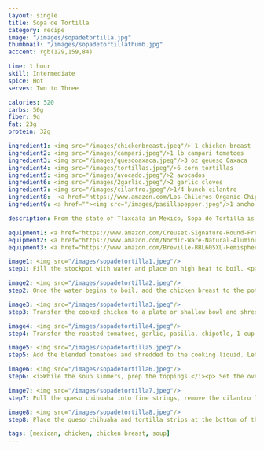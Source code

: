 ```yaml
---
layout: single
title: Sopa de Tortilla
category: recipe
image: "/images/sopadetortilla.jpg"
thumbnail: "/images/sopadetortillathumb.jpg"
acccent: rgb(129,159,84)

time: 1 hour
skill: Intermediate
spice: Hot
serves: Two to Three

calories: 520
carbs: 50g
fiber: 9g
fat: 23g
protein: 32g

ingredient1: <img src="/images/chickenbreast.jpeg"/> 1 chicken breast
ingredient2: <img src="/images/campari.jpeg"/>1 lb campari tomatoes
ingredient3: <img src="/images/quesooaxaca.jpeg"/>3 oz qeueso Oaxaca
ingredient4: <img src="/images/tortillas.jpeg"/>6 corn tortillas
ingredient5: <img src="/images/avocado.jpeg"/>2 avocados
ingredient6: <img src="/images/2garlic.jpeg"/>2 garlic cloves
ingredient7: <img src="/images/cilantro.jpeg"/>1/4 bunch cilantro
ingredient8:  <a href="https://www.amazon.com/Los-Chileros-Organic-Chipotle-Package/dp/B00DIX9E3A/ref=as_li_ss_tl?ie=UTF8&qid=1481596889&sr=8-1&keywords=dried+chipotle+pepper&th=1&linkCode=ll1&tag=cilalime09-20&linkId=0458b689f247ea4baaafdb5f84085ce8"><img src="/images/chipotlepepper.jpeg"/>1 chipotle pepper</a>
ingredient9: <a href=""><img src="/images/pasillapepper.jpeg"/>1 ancho pepper</a>

description: From the state of Tlaxcala in Mexico, Sopa de Tortilla is a staple in Mexican and Tex-Mex kitchens. <i>Caldo de pollo</i> (chicken stock) builds complexity with roasted tomatoes, pasilla, and chipotle peppers. Crisp tortillas, melted queso de chihuaha, fresh cilantro and silky avocados accent this falvorful broth and deliver a complexity in textures, and contrast in flavors.

equipment1: <a href="https://www.amazon.com/Creuset-Signature-Round-French-Truffle/dp/B0076NOFSC/ref=as_li_ss_tl?s=kitchen&rps=1&ie=UTF8&qid=1481598867&sr=1-38&keywords=le+creuset&refinements=p_85:2470955011&th=1&linkCode=ll1&tag=cilalime09-20&linkId=b006520d939a82b80abca523f804e092"><img src="/images/stockpot.jpeg"/> stockpot, between 3-5 qt. </a>
equipment2: <a href="https://www.amazon.com/Nordic-Ware-Natural-Aluminum-Commercial/dp/B000G0KJG4/ref=sr_1_5?s=kitchen&rps=1&ie=UTF8&qid=1481599505&sr=1-5&keywords=baking+sheet&refinements=p_85%3A2470955011"><img src="/images/bakingsheet.jpeg"/>baking sheet</a>
equipment3: <a href="https://www.amazon.com/Breville-BBL605XL-Hemisphere-Control-Blender/dp/B005I72LMU/ref=as_li_ss_tl?s=kitchen&rps=1&ie=UTF8&qid=1481601822&sr=1-14&keywords=blender&refinements=p_85:2470955011,p_36:1253526011&linkCode=ll1&tag=cilalime09-20&linkId=b637316d3937e7e1c15e28b6e74a1c97"><img src="/images/blender.jpeg"/> blender </a>

image1: <img src="/images/sopadetortilla1.jpeg"/>
step1: Fill the stockpot with water and place on high heat to boil. <p> Move one of the oven racks to the upper third of the oven and set the oven to broil. Place the tomatoes on a a sheet pan and cook until the tomatoes char (about 20 minutes).</p>

image2: <img src="/images/sopadetortilla2.jpeg"/>
step2: Once the water begins to boil, add the chicken breast to the pot. Reduce the heat to medium high and simmer unil the chicken is cooke all the way through, and the fibers of the muscle begin to seperate. This will take approx. 10 minutes.

image3: <img src="/images/sopadetortilla3.jpeg"/>
step3: Transfer the cooked chicken to a plate or shallow bowl and shred the meat with two forks. <p><i>Do not discard the cooking liquid as you'll need it later.</i></p>

image4: <img src="/images/sopadetortilla4.jpeg"/>
step4: Transfer the roasted tomatoes, garlic, pasilla, chipotle, 1 cup of water, and 1 tsp of salt to a blender. Puree until the dried chiles have broken up and the mixture is uniform. <p><i> Note that the contents of the blender will be hot. Hold the lid of the blender in place to prevent any spills.</i></p>

image5: <img src="/images/sopadetortilla5.jpeg"/>
step5: Add the blended tomatoes and shredded to the cooking liquid. Let the soup simmer for 20 minutes on medium heat.

image6: <img src="/images/sopadetortilla6.jpeg"/>
step6: <i>While the soup simmers, prep the toppings.</i><p> Set the oven to 425˚. Cut the tortillas into 1/4" strips. Place the tortillas on a baking sheet and toss with a tbsp of olive oil. Place the tortillas in the upper third of the oven. Roast the tortillas until browned, check on them every 3 minutes to rotate the contents. </p>

image7: <img src="/images/sopadetortilla7.jpeg"/>
step7: Pull the queso chihuaha into fine strings, remove the cilantro leaves from the stems, and slice the avocados.

image8: <img src="/images/sopadetortilla8.jpeg"/>
step8: Place the queso chihuaha and tortilla strips at the bottom of the bowl. Ladle the the soup over the tortillas. Accent the soup with the sliced avocados and cilantro leaves.

tags: [mexican, chicken, chicken breast, soup]
---
```



